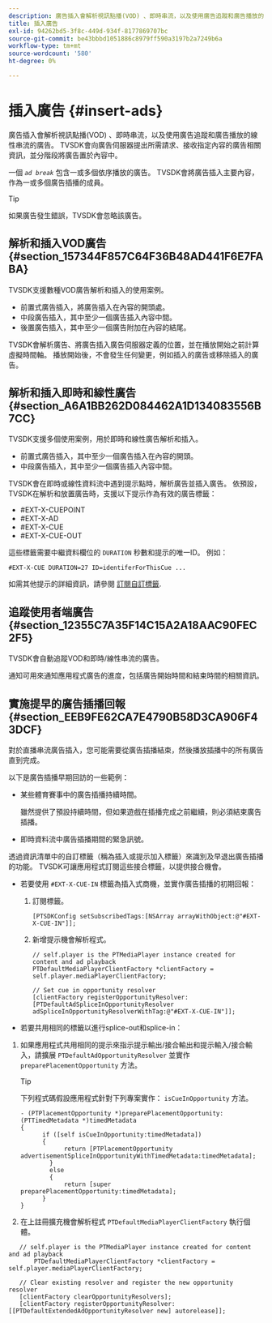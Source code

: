 ```yaml
---
description: 廣告插入會解析視訊點播(VOD) 、即時串流，以及使用廣告追蹤和廣告播放的線性串流的廣告。 TVSDK會向廣告伺服器提出所需請求、接收指定內容的廣告相關資訊，並分階段將廣告置於內容中。
title: 插入廣告
exl-id: 94262bd5-3f8c-449d-934f-8177869707bc
source-git-commit: be43bbbd1051886c8979ff590a3197b2a7249b6a
workflow-type: tm+mt
source-wordcount: '580'
ht-degree: 0%

---
```


# 插入廣告 {#insert-ads}

廣告插入會解析視訊點播(VOD) 、即時串流，以及使用廣告追蹤和廣告播放的線性串流的廣告。 TVSDK會向廣告伺服器提出所需請求、接收指定內容的廣告相關資訊，並分階段將廣告置於內容中。

一個 *`ad break`* 包含一或多個依序播放的廣告。 TVSDK會將廣告插入主要內容，作為一或多個廣告插播的成員。

>[!TIP]
>
>如果廣告發生錯誤，TVSDK會忽略該廣告。

## 解析和插入VOD廣告 {#section_157344F857C64F36B48AD441F6E7FABA}

TVSDK支援數種VOD廣告解析和插入的使用案例。

* 前置式廣告插入，將廣告插入在內容的開頭處。
* 中段廣告插入，其中至少一個廣告插入內容中間。
* 後置廣告插入，其中至少一個廣告附加在內容的結尾。

TVSDK會解析廣告、將廣告插入廣告伺服器定義的位置，並在播放開始之前計算虛擬時間軸。 播放開始後，不會發生任何變更，例如插入的廣告或移除插入的廣告。

## 解析和插入即時和線性廣告 {#section_A6A1BB262D084462A1D134083556B7CC}

TVSDK支援多個使用案例，用於即時和線性廣告解析和插入。

* 前置式廣告插入，其中至少一個廣告插入在內容的開頭。
* 中段廣告插入，其中至少一個廣告插入內容中間。

TVSDK會在即時或線性資料流中遇到提示點時，解析廣告並插入廣告。 依預設，TVSDK在解析和放置廣告時，支援以下提示作為有效的廣告標籤：

* #EXT-X-CUEPOINT
* #EXT-X-AD
* #EXT-X-CUE
* #EXT-X-CUE-OUT

這些標籤需要中繼資料欄位的 `DURATION` 秒數和提示的唯一ID。 例如：

```
#EXT-X-CUE DURATION=27 ID=identiferForThisCue ... 
```

如需其他提示的詳細資訊，請參閱 [訂閱自訂標籤](../../tvsdk-3x-ios-prog/ios-3x-advertising/ios-3x-custom-tags-configure/ios-3x-custom-tags-subscribe.md).

## 追蹤使用者端廣告 {#section_12355C7A35F14C15A2A18AAC90FEC2F5}

TVSDK會自動追蹤VOD和即時/線性串流的廣告。

通知可用來通知應用程式廣告的進度，包括廣告開始時間和結束時間的相關資訊。

## 實施提早的廣告插播回報 {#section_EEB9FE62CA7E4790B58D3CA906F43DCF}

對於直播串流廣告插入，您可能需要從廣告插播結束，然後播放插播中的所有廣告直到完成。

以下是廣告插播早期回訪的一些範例：

* 某些體育賽事中的廣告插播持續時間。

   雖然提供了預設持續時間，但如果遊戲在插播完成之前繼續，則必須結束廣告插播。
* 即時資料流中廣告插播期間的緊急訊號。

透過資訊清單中的自訂標籤（稱為插入或提示加入標籤）來識別及早退出廣告插播的功能。 TVSDK可讓應用程式訂閱這些接合標籤，以提供接合機會。

* 若要使用 `#EXT-X-CUE-IN` 標籤為插入式商機，並實作廣告插播的初期回報：

   1. 訂閱標籤。

      ```
      [PTSDKConfig setSubscribedTags:[NSArray arrayWithObject:@"#EXT-X-CUE-IN"]];
      ```

   1. 新增提示機會解析程式。

      ```
      // self.player is the PTMediaPlayer instance created for content and ad playback 
      PTDefaultMediaPlayerClientFactory *clientFactory = self.player.mediaPlayerClientFactory; 
      
      // Set cue in opportunity resolver 
      [clientFactory registerOpportunityResolver:[PTDefaultAdSpliceInOpportunityResolver adSpliceInOpportunityResolverWithTag:@"#EXT-X-CUE-IN"]];
      ```

* 若要共用相同的標籤以進行splice-out和splice-in：

1. 如果應用程式共用相同的提示來指示提示輸出/接合輸出和提示輸入/接合輸入，請擴展 `PTDefaultAdOpportunityResolver` 並實作 `preparePlacementOpportunity` 方法。

   >[!TIP]
   >
   >下列程式碼假設應用程式針對下列專案實作： `isCueInOpportunity` 方法。

   ```
   - (PTPlacementOpportunity *)preparePlacementOpportunity:(PTTimedMetadata *)timedMetadata 
   { 
         if ([self isCueInOpportunity:timedMetadata]) 
         { 
               return [PTPlacementOpportunity advertisementSpliceInOpportunityWithTimedMetadata:timedMetadata]; 
           } 
           else 
           { 
               return [super preparePlacementOpportunity:timedMetadata]; 
         } 
   }
   ```

1. 在上註冊擴充機會解析程式 `PTDefaultMediaPlayerClientFactory` 執行個體。

```
   // self.player is the PTMediaPlayer instance created for content and ad playback 
       PTDefaultMediaPlayerClientFactory *clientFactory = self.player.mediaPlayerClientFactory; 
             
   // Clear existing resolver and register the new opportunity resolver 
   [clientFactory clearOpportunityResolvers]; 
   [clientFactory registerOpportunityResolver:[[PTDefaultExtendedAdOpportunityResolver new] autorelease]];
```
